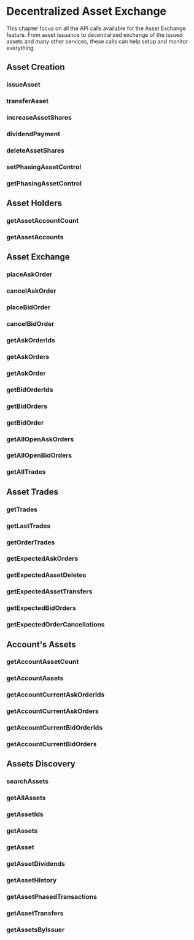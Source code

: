 # Decentralized Asset Exchange

This chapter focus on all the API calls available for the Asset Exchange feature. From asset issuance to decentralized exchange of the issued assets and many other services, these calls can help setup and monitor everything.

## Asset Creation
### issueAsset
### transferAsset
### increaseAssetShares
### dividendPayment
### deleteAssetShares
### setPhasingAssetControl
### getPhasingAssetControl

## Asset Holders
### getAssetAccountCount
### getAssetAccounts

## Asset Exchange
### placeAskOrder
### cancelAskOrder
### placeBidOrder
### cancelBidOrder
### getAskOrderIds
### getAskOrders
### getAskOrder
### getBidOrderIds
### getBidOrders
### getBidOrder
### getAllOpenAskOrders
### getAllOpenBidOrders
### getAllTrades

## Asset Trades
### getTrades
### getLastTrades
### getOrderTrades
### getExpectedAskOrders
### getExpectedAssetDeletes
### getExpectedAssetTransfers
### getExpectedBidOrders
### getExpectedOrderCancellations

## Account's Assets
### getAccountAssetCount
### getAccountAssets
### getAccountCurrentAskOrderIds
### getAccountCurrentAskOrders
### getAccountCurrentBidOrderIds
### getAccountCurrentBidOrders

## Assets Discovery
### searchAssets
### getAllAssets
### getAssetIds
### getAssets
### getAsset
### getAssetDividends
### getAssetHistory
### getAssetPhasedTransactions
### getAssetTransfers
### getAssetsByIssuer
